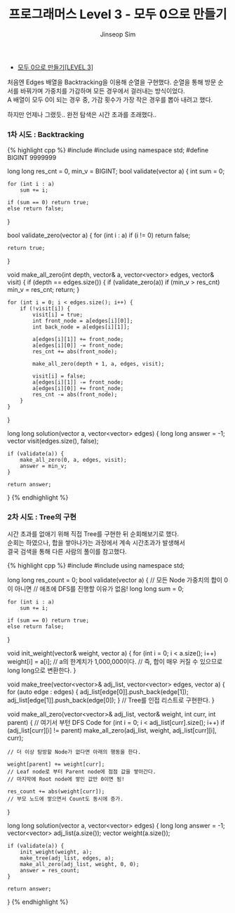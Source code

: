 ﻿---
layout: post
title: "프로그래머스 Level 3 - 모두 0으로 만들기"
categories: Programmers
tags: [cpp]
author:
  - Jinseop Sim
---
- [모두 0으로 만들기[LEVEL 3]](https://school.programmers.co.kr/learn/courses/30/lessons/76503)  

처음엔 Edges 배열을 Backtracking을 이용해 순열을 구현했다.
순열을 통해 방문 순서를 바꿔가며 가중치를 가감하며 모든 경우에서 걸러내는 방식이었다.  
A 배열이 모두 0이 되는 경우 중, 가감 횟수가 가장 작은 경우를 뽑아 내려고 했다.  

하지만 언제나 그랬듯.. 완전 탐색은 시간 초과를 초래했다..  

### 1차 시도 : Backtracking
{% highlight cpp %}
#include <iostream>
#include <vector>
using namespace std;
#define BIGINT 9999999

long long res_cnt = 0, min_v = BIGINT;
bool validate(vector<int> a) {
    int sum = 0;

    for (int i : a)
        sum += i;

    if (sum == 0) return true;
    else return false;
}

bool validate_zero(vector<int> a) {
    for (int i : a)
        if (i != 0) return false;

    return true;
}

void make_all_zero(int depth, vector<int>& a, vector<vector<int>> edges, vector<bool>& visit) {
    if (depth == edges.size()) {
        if (validate_zero(a))
            if (min_v > res_cnt)
                min_v = res_cnt;
        return;
    }
    
    for (int i = 0; i < edges.size(); i++) {
        if (!visit[i]) {
            visit[i] = true;
            int front_node = a[edges[i][0]];
            int back_node = a[edges[i][1]];

            a[edges[i][1]] += front_node;
            a[edges[i][0]] -= front_node;
            res_cnt += abs(front_node);

            make_all_zero(depth + 1, a, edges, visit);

            visit[i] = false;
            a[edges[i][1]] -= front_node;
            a[edges[i][0]] += front_node;
            res_cnt -= abs(front_node);
        }
    }
}

long long solution(vector<int> a, vector<vector<int>> edges) {
    long long answer = -1;
    vector<bool> visit(edges.size(), false);

    if (validate(a)) {
        make_all_zero(0, a, edges, visit);
        answer = min_v;
    }

    return answer;
}
{% endhighlight %}

### 2차 시도 : Tree의 구현
시간 초과를 없애기 위해 직접 Tree를 구현한 뒤 순회해보기로 했다.  
순회는 하였으나, 합을 쌓아나가는 과정에서 계속 시간초과가 발생해서  
결국 검색을 통해 다른 사람의 풀이를 참고했다.

{% highlight cpp %}
#include <iostream>
#include <vector>
using namespace std;

long long res_count = 0;
bool validate(vector<int> a) {
    // 모든 Node 가중치의 합이 0이 아니면
    // 애초에 DFS를 진행할 이유가 없음!
    long long sum = 0;

    for (int i : a)
        sum += i;

    if (sum == 0) return true;
    else return false;
}

void init_weight(vector<long long>& weight, vector<int> a) {
    for (int i = 0; i < a.size(); i++)
        weight[i] = a[i];
    // a의 한계치가 1,000,000이다.
    // 즉, 합이 매우 커질 수 있으므로 long long으로 변환한다.
}

void make_tree(vector<vector<int>>& adj_list, vector<vector<int>> edges, vector<int> a) {
    for (auto edge : edges) {
        adj_list[edge[0]].push_back(edge[1]);
        adj_list[edge[1]].push_back(edge[0]);
    }
    // Tree를 인접 리스트로 구현한다.
}

void make_all_zero(vector<vector<int>>& adj_list, vector<long long>& weight, int curr, int parent) {
    // 여기서 부턴 DFS Code
    for (int i = 0; i < adj_list[curr].size(); i++)
        if (adj_list[curr][i] != parent)
            make_all_zero(adj_list, weight, adj_list[curr][i], curr);
    
    // 더 이상 탐방할 Node가 없다면 아래의 행동을 한다.

    weight[parent] += weight[curr];
    // Leaf node로 부터 Parent node에 점점 값을 쌓아간다.
    // 마지막에 Root node에 쌓인 값만 0이면 됨!

    res_count += abs(weight[curr]);
    // 부모 노드에 쌓으면서 Count도 동시에 증가.
}

long long solution(vector<int> a, vector<vector<int>> edges) {
    long long answer = -1;
    vector<vector<int>> adj_list(a.size());
    vector<long long> weight(a.size());

    if (validate(a)) {
        init_weight(weight, a);
        make_tree(adj_list, edges, a);
        make_all_zero(adj_list, weight, 0, 0);
        answer = res_count;
    }
    
    return answer;
}
{% endhighlight %}